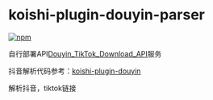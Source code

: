 # koishi-plugin-douyin-parser

[![npm](https://img.shields.io/npm/v/koishi-plugin-douyin-parser?style=flat-square)](https://www.npmjs.com/package/koishi-plugin-douyin-parser)

自行部署API[Douyin_TikTok_Download_API](https://github.com/Evil0ctal/Douyin_TikTok_Download_API)服务

抖音解析代码参考：[koishi-plugin-douyin](https://github.com/tediorelee/koishi-plugin-douyin#readme)

解析抖音，tiktok链接

